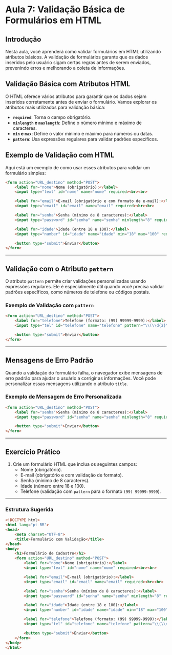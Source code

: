 # Aula 7: Validação Básica de Formulários em HTML

## Introdução

Nesta aula, você aprenderá como validar formulários em HTML utilizando atributos básicos. A validação de formulários garante que os dados inseridos pelo usuário sigam certas regras antes de serem enviados, prevenindo erros e melhorando a coleta de informações.

## Validação Básica com Atributos HTML

O HTML oferece vários atributos para garantir que os dados sejam inseridos corretamente antes de enviar o formulário. Vamos explorar os atributos mais utilizados para validação básica:

- **`required`**: Torna o campo obrigatório.
- **`minlength` e `maxlength`**: Define o número mínimo e máximo de caracteres.
- **`min` e `max`**: Define o valor mínimo e máximo para números ou datas.
- **`pattern`**: Usa expressões regulares para validar padrões específicos.

## Exemplo de Validação com HTML

Aqui está um exemplo de como usar esses atributos para validar um formulário simples:

```html
<form action="URL_destino" method="POST">
    <label for="nome">Nome (obrigatório):</label>
    <input type="text" id="nome" name="nome" required><br><br>

    <label for="email">E-mail (obrigatório e com formato de e-mail):</label>
    <input type="email" id="email" name="email" required><br><br>

    <label for="senha">Senha (mínimo de 8 caracteres):</label>
    <input type="password" id="senha" name="senha" minlength="8" required><br><br>

    <label for="idade">Idade (entre 18 e 100):</label>
    <input type="number" id="idade" name="idade" min="18" max="100" required><br><br>

    <button type="submit">Enviar</button>
</form>
```

---

## Validação com o Atributo `pattern`

O atributo `pattern` permite criar validações personalizadas usando expressões regulares. Ele é especialmente útil quando você precisa validar padrões específicos, como números de telefone ou códigos postais.

### Exemplo de Validação com `pattern`

```html
<form action="URL_destino" method="POST">
    <label for="telefone">Telefone (formato: (99) 99999-9999):</label>
    <input type="tel" id="telefone" name="telefone" pattern="\\(\\d{2}\\) \\d{5}-\\d{4}" placeholder="(99) 99999-9999" required><br><br>

    <button type="submit">Enviar</button>
</form>
```

---

## Mensagens de Erro Padrão

Quando a validação do formulário falha, o navegador exibe mensagens de erro padrão para ajudar o usuário a corrigir as informações. Você pode personalizar essas mensagens utilizando o atributo `title`.

### Exemplo de Mensagem de Erro Personalizada

```html
<form action="URL_destino" method="POST">
    <label for="senha">Senha (mínimo de 8 caracteres):</label>
    <input type="password" id="senha" name="senha" minlength="8" required title="A senha deve ter pelo menos 8 caracteres"><br><br>

    <button type="submit">Enviar</button>
</form>
```

---

## Exercício Prático

1. Crie um formulário HTML que inclua os seguintes campos:
   - Nome (obrigatório).
   - E-mail (obrigatório e com validação de formato).
   - Senha (mínimo de 8 caracteres).
   - Idade (número entre 18 e 100).
   - Telefone (validação com `pattern` para o formato `(99) 99999-9999`).

---

### Estrutura Sugerida

```html
<!DOCTYPE html>
<html lang="pt-BR">
<head>
    <meta charset="UTF-8">
    <title>Formulário com Validação</title>
</head>
<body>
    <h1>Formulário de Cadastro</h1>
    <form action="URL_destino" method="POST">
        <label for="nome">Nome (obrigatório):</label>
        <input type="text" id="nome" name="nome" required><br><br>

        <label for="email">E-mail (obrigatório):</label>
        <input type="email" id="email" name="email" required><br><br>

        <label for="senha">Senha (mínimo de 8 caracteres):</label>
        <input type="password" id="senha" name="senha" minlength="8" required><br><br>

        <label for="idade">Idade (entre 18 e 100):</label>
        <input type="number" id="idade" name="idade" min="18" max="100" required><br><br>

        <label for="telefone">Telefone (formato: (99) 99999-9999):</label>
        <input type="tel" id="telefone" name="telefone" pattern="\\(\\d{2}\\) \\d{5}-\\d{4}" placeholder="(99) 99999-9999" required><br><br>

        <button type="submit">Enviar</button>
    </form>
</body>
</html>
```
